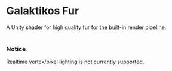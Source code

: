 # Galaktikos Fur
A Unity shader for high quality fur for the built-in render pipeline.
<br><br>
### Notice
Realtime vertex/pixel lighting is not currently supported.
